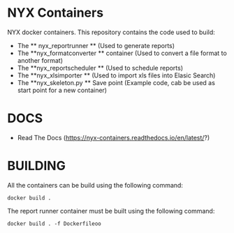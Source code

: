 # NYX Containers
NYX docker containers. This repository contains the code used to build:

* The ** nyx_reportrunner ** (Used to generate reports)
* The **nyx_formatconverter ** container (Used to convert a file format to another format)
* The **nyx_reportscheduler ** (Used to schedule reports)
* The **nyx_xlsimporter ** (Used to import xls files into Elasic Search)
* The **nyx_skeleton.py ** Save point (Example code, cab be used as start point for a new container)

# DOCS
* Read The Docs (https://nyx-containers.readthedocs.io/en/latest/?)

# BUILDING

All the containers can be build using the following command:

```
docker build .
```

The report runner container must be built using the following command:

```
docker build . -f Dockerfileoo
```
